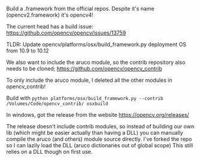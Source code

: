 Build a .framework from the official repos.
Despite it's name (opencv2.framework) it's opencv4!

The current head has a build issue:
https://github.com/opencv/opencv/issues/13759

TLDR: Update opencv/platforms/osx/build_framework.py deployment OS from 10.9 to 10.12

We also want to include the aruco module, so the contrib repository also needs to be cloned;
https://github.com/opencv/opencv_contrib

To only include the aruco module, I deleted all the other modules in opencv_contrib!

Build with 
`python platforms/osx/build_framework.py --contrib /Volumes/Code/opencv_contrib/ osxbuild`



In windows, got the release from the website
https://opencv.org/releases/

The release doesn't include contrib modules, so instead of building our own lib (which might be easier actually than having a DLL) you can manually compile the aruco (and others) module source directly.
I've forked the repo so I can lazily load the DLL (aruco dictionaries out of global scope)
This still relies on a DLL though on first use.